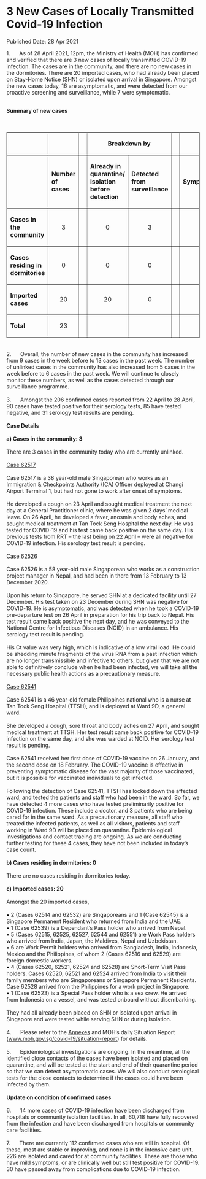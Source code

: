 <html>
    <meta http-equiv="Content-Type" content="text/html; charset=utf-8"/>
    <meta charset="utf-8"/>
    <title>3 New Cases of Locally Transmitted Covid-19 Infection</title>
    <body><h1>3 New Cases of Locally Transmitted Covid-19 Infection</h1>
    <p>Published Date: 28 Apr 2021</p> 1.&nbsp; &nbsp; &nbsp; As of 28 April 2021, 12pm, the Ministry of Health (MOH) has confirmed and verified that there are 3 new cases of locally transmitted COVID-19 infection. The cases are in the community, and there are no new cases in the dormitories. There are 20 imported cases, who had already been placed on Stay-Home Notice (SHN) or isolated upon arrival in Singapore. Amongst the new cases today, 16 are asymptomatic, and were detected from our proactive screening and surveillance, while 7 were symptomatic.<br><br><p><strong>Summary of new cases</strong></p> <p>&nbsp;</p> <table border="1" cellspacing="0" cellpadding="0" width="907"> <tbody><tr> <td width="194"> <p align="right">&nbsp;</p> </td> <td width="90"> <p>&nbsp;</p> </td> <td width="24" valign="top"> <p>&nbsp;</p> </td> <td width="288" colspan="2"> <p align="center"><strong>Breakdown by</strong></p> </td> <td width="24" valign="top"> <p>&nbsp;</p> </td> <td width="288" colspan="2"> <p align="center"><strong>Breakdown by</strong></p> </td> </tr> <tr> <td width="194"> <p align="right">&nbsp;</p> </td> <td width="90"> <p><strong>Number of cases</strong></p> </td> <td width="24" valign="top"> <p>&nbsp;</p> </td> <td width="144"> <p><strong>Already in quarantine/ isolation before detection</strong></p> </td> <td width="144"> <p><strong>Detected from surveillance</strong></p> </td> <td width="24" valign="top"> <p>&nbsp;</p> </td> <td width="144"> <p><strong>Symptomatic</strong></p> </td> <td width="144"> <p><strong>Asymptomatic</strong></p> </td> </tr> <tr> <td width="194"> <p><strong>Cases in the community</strong></p> </td> <td width="90"> <p align="center">3</p> </td> <td width="24" valign="top"> <p align="center">&nbsp;</p> </td> <td width="144"> <p align="center">0</p> </td> <td width="144"> <p align="center">3</p> </td> <td width="24" valign="top"> <p align="center">&nbsp;</p> </td> <td width="144"> <p align="center">2</p> </td> <td width="144"> <p align="center">1</p> </td> </tr> <tr> <td width="194"> <p><strong>Cases residing in dormitories</strong></p> </td> <td width="90"> <p align="center">0</p> </td> <td width="24" valign="top"> <p align="center">&nbsp;</p> </td> <td width="144"> <p align="center">0</p> </td> <td width="144"> <p align="center">0</p> </td> <td width="24" valign="top"> <p align="center">&nbsp;</p> </td> <td width="144"> <p align="center">0</p> </td> <td width="144"> <p align="center">0</p> </td> </tr> <tr> <td width="194"> <p><strong>Imported cases</strong></p> </td> <td width="90"> <p align="center">20</p> </td> <td width="24" valign="top"> <p align="center">&nbsp;</p> </td> <td width="144"> <p align="center">20</p> </td> <td width="144"> <p align="center">0</p> </td> <td width="24" valign="top"> <p align="center">&nbsp;</p> </td> <td width="144"> <p align="center">5</p> </td> <td width="144"> <p align="center">15</p> </td> </tr> <tr> <td width="194"> <p><strong>Total</strong></p> </td> <td width="90"> <p align="center">23</p> </td> <td width="24" valign="top"> <p align="center">&nbsp;</p> </td> <td width="144"> <p align="center">&nbsp;</p> </td> <td width="144"> <p align="center">&nbsp;</p> </td> <td width="24" valign="top"> <p align="center">&nbsp;</p> </td> <td width="144"> <p align="center">&nbsp;</p> </td> <td width="144"> <p align="center">&nbsp;</p> </td> </tr> </tbody></table> <p><br>2.&nbsp; &nbsp; &nbsp; Overall, the number of new cases in the community has increased from 9 cases in the week before to 13 cases in the past week. The number of unlinked cases in the community has also increased from 5 cases in the week before to 6 cases in the past week. We will continue to closely monitor these numbers, as well as the cases detected through our surveillance programme.<br><br>3.&nbsp; &nbsp; &nbsp; Amongst the 206 confirmed cases reported from 22 April to 28 April, 90 cases have tested positive for their serology tests, 85 have tested negative, and 31 serology test results are pending.<br><br><strong>Case Details</strong><br><br><strong>a) Cases in the community: 3</strong><br><br>There are 3 cases in the community today who are currently unlinked.<br><br><span style="text-decoration: underline;">Case 62517</span><br><br>Case 62517 is a 38 year-old male Singaporean who works as an Immigration &amp; Checkpoints Authority (ICA) Officer deployed at Changi Airport Terminal 1, but had not gone to work after onset of symptoms.<br><br>He developed a cough on 23 April and sought medical treatment the next day at a General Practitioner clinic, where he was given 2 days’ medical leave. On 26 April, he developed a fever, anosmia and body aches, and sought medical treatment at Tan Tock Seng Hospital the next day. He was tested for COVID-19 and his test came back positive on the same day. His previous tests from RRT – the last being on 22 April – were all negative for COVID-19 infection. His serology test result is pending.<br><br><span style="text-decoration: underline;">Case 62526</span><br><br>Case 62526 is a 58 year-old male Singaporean who works as a construction project manager in Nepal, and had been in there from 13 February to 13 December 2020.<br><br>Upon his return to Singapore, he served SHN at a dedicated facility until 27 December. His test taken on 23 December during SHN was negative for COVID-19. He is asymptomatic, and was detected when he took a COVID-19 pre-departure test on 26 April in preparation for his trip back to Nepal. His test result came back positive the next day, and he was conveyed to the National Centre for Infectious Diseases (NCID) in an ambulance. His serology test result is pending.<br><br>His Ct value was very high, which is indicative of a low viral load. He could be shedding minute fragments of the virus RNA from a past infection which are no longer transmissible and infective to others, but given that we are not able to definitively conclude when he had been infected, we will take all the necessary public health actions as a precautionary measure.<br><br><span style="text-decoration: underline;">Case 62541</span><br><br>Case 62541 is a 46 year-old female Philippines national who is a nurse at Tan Tock Seng Hospital (TTSH), and is deployed at Ward 9D, a general ward.<br><br>She developed a cough, sore throat and body aches on 27 April, and sought medical treatment at TTSH. Her test result came back positive for COVID-19 infection on the same day, and she was warded at NCID. Her serology test result is pending.<br><br>Case 62541 received her first dose of COVID-19 vaccine on 26 January, and the second dose on 18 February. The COVID-19 vaccine is effective in preventing symptomatic disease for the vast majority of those vaccinated, but it is possible for vaccinated individuals to get infected.<br><br>Following the detection of Case 62541, TTSH has locked down the affected ward, and tested the patients and staff who had been in the ward. So far, we have detected 4 more cases who have tested preliminarily positive for COVID-19 infection. These include a doctor, and 3 patients who are being cared for in the same ward. As a precautionary measure, all staff who treated the infected patients, as well as all visitors, patients and staff working in Ward 9D will be placed on quarantine. Epidemiological investigations and contact tracing are ongoing. As we are conducting further testing for these 4 cases, they have not been included in today’s case count.<br><br><strong>b) Cases residing in dormitories: 0</strong><br><br>There are no cases residing in dormitories today.&nbsp;<br><br><strong>c) Imported cases: 20</strong><br><br>Amongst the 20 imported cases,&nbsp;<br><br>• 2 (Cases 62514 and 62532) are Singaporeans and 1 (Case 62545) is a Singapore Permanent Resident who returned from India and the UAE.<br>• 1 (Case 62539) is a Dependant’s Pass holder who arrived from Nepal.<br>• 5 (Cases 62515, 62525, 62527, 62544 and 62551) are Work Pass holders who arrived from India, Japan, the Maldives, Nepal and Uzbekistan.<br>• 6 are Work Permit holders who arrived from Bangladesh, India, Indonesia, Mexico and the Philippines, of whom 2 (Cases 62516 and 62529) are foreign domestic workers.<br>• 4 (Cases 62520, 62521, 62524 and 62528) are Short-Term Visit Pass holders. Cases 62520, 62521 and 62524 arrived from India to visit their family members who are Singaporeans or Singapore Permanent Residents. Case 62528 arrived from the Philippines for a work project in Singapore.<br>• 1 (Case 62523) is a Special Pass holder who is a sea crew. He arrived from Indonesia on a vessel, and was tested onboard without disembarking.<br><br>They had all already been placed on SHN or isolated upon arrival in Singapore and were tested while serving SHN or during isolation.<br><br>4.&nbsp; &nbsp; &nbsp; Please refer to the <a href="/docs/librariesprovider5/pressroom/press-releases/annexes---28-apr-2021.pdf?sfvrsn=6817bd41_2" title="Annexes">Annexes</a>&nbsp;and MOH’s daily Situation Report (<a href="https://www.moh.gov.sg/covid-19/situation-report" title="" class="" target="">www.moh.gov.sg/covid-19/situation-report</a>) for details.<br><br>5.&nbsp; &nbsp; &nbsp; Epidemiological investigations are ongoing. In the meantime, all the identified close contacts of the cases have been isolated and placed on quarantine, and will be tested at the start and end of their quarantine period so that we can detect asymptomatic cases. We will also conduct serological tests for the close contacts to determine if the cases could have been infected by them.<br><br><strong>Update on condition of confirmed cases</strong><br><br>6.&nbsp; &nbsp; &nbsp; 14 more cases of COVID-19 infection have been discharged from hospitals or community isolation facilities. In all, 60,718 have fully recovered from the infection and have been discharged from hospitals or community care facilities.<br><br>7.&nbsp; &nbsp; &nbsp; There are currently 112 confirmed cases who are still in hospital. Of these, most are stable or improving, and none is in the intensive care unit. 226 are isolated and cared for at community facilities. These are those who have mild symptoms, or are clinically well but still test positive for COVID-19. 30 have passed away from complications due to COVID-19 infection.</p></body>
</html>
